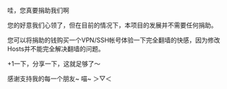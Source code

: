 哇，您真要捐助我们啊

您的好意我们心领了，但在目前的情况下，本项目的发展并不需要任何捐助。

您可以将捐助的钱购买一个VPN/SSH帐号体验一下完全翻墙的快感，因为修改Hosts并不能完全解决翻墙的问题。

+1一下，分享一下，这就足够了～


感谢支持我的每一个朋友~    喵~ ＞▽＜